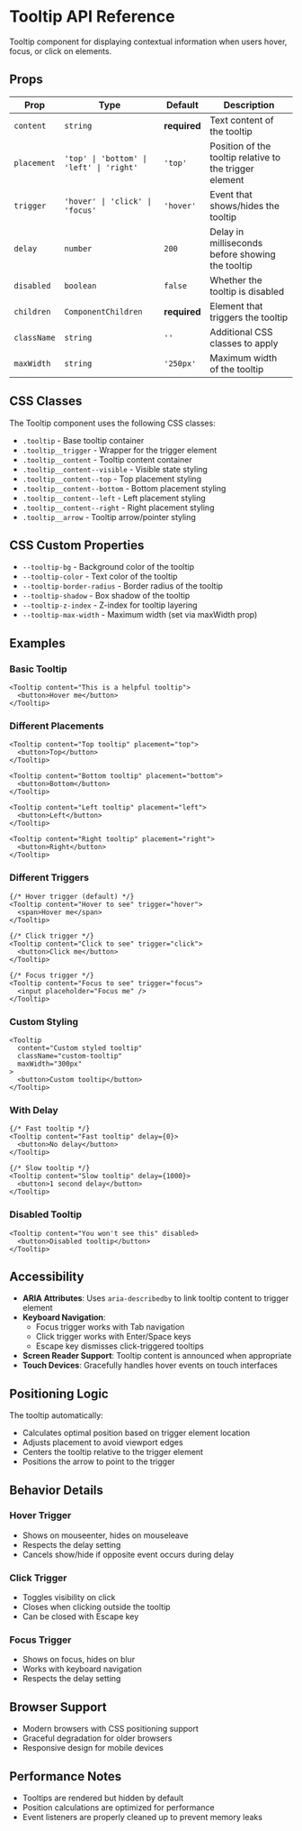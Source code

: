 # Tooltip API Reference

Tooltip component for displaying contextual information when users hover, focus, or click on elements.

## Props

| Prop | Type | Default | Description |
|------|------|---------|-------------|
| `content` | `string` | **required** | Text content of the tooltip |
| `placement` | `'top' \| 'bottom' \| 'left' \| 'right'` | `'top'` | Position of the tooltip relative to the trigger element |
| `trigger` | `'hover' \| 'click' \| 'focus'` | `'hover'` | Event that shows/hides the tooltip |
| `delay` | `number` | `200` | Delay in milliseconds before showing the tooltip |
| `disabled` | `boolean` | `false` | Whether the tooltip is disabled |
| `children` | `ComponentChildren` | **required** | Element that triggers the tooltip |
| `className` | `string` | `''` | Additional CSS classes to apply |
| `maxWidth` | `string` | `'250px'` | Maximum width of the tooltip |

## CSS Classes

The Tooltip component uses the following CSS classes:

- `.tooltip` - Base tooltip container
- `.tooltip__trigger` - Wrapper for the trigger element
- `.tooltip__content` - Tooltip content container
- `.tooltip__content--visible` - Visible state styling
- `.tooltip__content--top` - Top placement styling
- `.tooltip__content--bottom` - Bottom placement styling
- `.tooltip__content--left` - Left placement styling
- `.tooltip__content--right` - Right placement styling
- `.tooltip__arrow` - Tooltip arrow/pointer styling

## CSS Custom Properties

- `--tooltip-bg` - Background color of the tooltip
- `--tooltip-color` - Text color of the tooltip
- `--tooltip-border-radius` - Border radius of the tooltip
- `--tooltip-shadow` - Box shadow of the tooltip
- `--tooltip-z-index` - Z-index for tooltip layering
- `--tooltip-max-width` - Maximum width (set via maxWidth prop)

## Examples

### Basic Tooltip
```tsx
<Tooltip content="This is a helpful tooltip">
  <button>Hover me</button>
</Tooltip>
```

### Different Placements
```tsx
<Tooltip content="Top tooltip" placement="top">
  <button>Top</button>
</Tooltip>

<Tooltip content="Bottom tooltip" placement="bottom">
  <button>Bottom</button>
</Tooltip>

<Tooltip content="Left tooltip" placement="left">
  <button>Left</button>
</Tooltip>

<Tooltip content="Right tooltip" placement="right">
  <button>Right</button>
</Tooltip>
```

### Different Triggers
```tsx
{/* Hover trigger (default) */}
<Tooltip content="Hover to see" trigger="hover">
  <span>Hover me</span>
</Tooltip>

{/* Click trigger */}
<Tooltip content="Click to see" trigger="click">
  <button>Click me</button>
</Tooltip>

{/* Focus trigger */}
<Tooltip content="Focus to see" trigger="focus">
  <input placeholder="Focus me" />
</Tooltip>
```

### Custom Styling
```tsx
<Tooltip 
  content="Custom styled tooltip"
  className="custom-tooltip"
  maxWidth="300px"
>
  <button>Custom tooltip</button>
</Tooltip>
```

### With Delay
```tsx
{/* Fast tooltip */}
<Tooltip content="Fast tooltip" delay={0}>
  <button>No delay</button>
</Tooltip>

{/* Slow tooltip */}
<Tooltip content="Slow tooltip" delay={1000}>
  <button>1 second delay</button>
</Tooltip>
```

### Disabled Tooltip
```tsx
<Tooltip content="You won't see this" disabled>
  <button>Disabled tooltip</button>
</Tooltip>
```

## Accessibility

- **ARIA Attributes**: Uses `aria-describedby` to link tooltip content to trigger element
- **Keyboard Navigation**: 
  - Focus trigger works with Tab navigation
  - Click trigger works with Enter/Space keys
  - Escape key dismisses click-triggered tooltips
- **Screen Reader Support**: Tooltip content is announced when appropriate
- **Touch Devices**: Gracefully handles hover events on touch interfaces

## Positioning Logic

The tooltip automatically:
- Calculates optimal position based on trigger element location
- Adjusts placement to avoid viewport edges
- Centers the tooltip relative to the trigger element
- Positions the arrow to point to the trigger

## Behavior Details

### Hover Trigger
- Shows on mouseenter, hides on mouseleave
- Respects the delay setting
- Cancels show/hide if opposite event occurs during delay

### Click Trigger
- Toggles visibility on click
- Closes when clicking outside the tooltip
- Can be closed with Escape key

### Focus Trigger
- Shows on focus, hides on blur
- Works with keyboard navigation
- Respects the delay setting

## Browser Support

- Modern browsers with CSS positioning support
- Graceful degradation for older browsers
- Responsive design for mobile devices

## Performance Notes

- Tooltips are rendered but hidden by default
- Position calculations are optimized for performance
- Event listeners are properly cleaned up to prevent memory leaks
